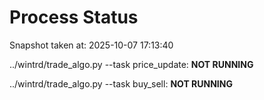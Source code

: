 # Process Status

Snapshot taken at: 2025-10-07 17:13:40

../wintrd/trade_algo.py --task price_update: **NOT RUNNING**

../wintrd/trade_algo.py --task buy_sell: **NOT RUNNING**

